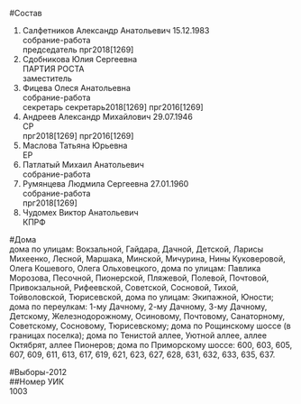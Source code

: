 #Состав  
1. Салфетников Александр Анатольевич 15.12.1983  
    собрание-работа  
    председатель прг2018[1269]  
2. Сдобникова Юлия Сергеевна  
    ПАРТИЯ РОСТА  
    заместитель  
3. Фицева Олеся Анатольевна  
    собрание-работа  
    секретарь секретарь2018[1269] прг2016[1269]  
4. Андреев Александр Михайлович 29.07.1946  
    СР  
    прг2018[1269] прг2016[1269]  
5. Маслова Татьяна Юрьевна  
    ЕР  
6. Патлатый Михаил Анатольевич  
    собрание-работа  
7. Румянцева Людмила Сергеевна 27.01.1960  
    собрание-работа  
    прг2018[1269]  
8. Чудомех Виктор Анатольевич  
    КПРФ  
  
#Дома  
дома по улицам: Вокзальной, Гайдара, Дачной, Детской, Ларисы Михеенко, Лесной, Маршака, Минской, Мичурина, Нины Куковеровой, Олега Кошевого, Олега Ольховецкого, дома по улицам: Павлика Морозова, Песочной, Пионерской, Пляжевой, Полевой, Почтовой, Привокзальной, Рифеевской, Советской, Сосновой,  Тихой, Тойволовской, Тюрисевской,  дома по улицам: Экипажной, Юности; дома по переулкам: 1-му Дачному, 2-му Дачному, 3-му Дачному, Детскому, Железнодорожному, Осиновому, Почтовому, Санаторному, Советскому, Сосновому, Тюрисевскому; дома по Рощинскому шоссе (в границах поселка); дома по Тенистой аллее, Уютной аллее, аллее Октябрят, аллее Пионеров; дома по Приморскому шоссе: 600, 603, 605, 607, 609, 611, 613, 617, 619, 621, 623, 627, 628, 631, 632, 633, 635, 637.  
  
#Выборы-2012  
##Номер УИК  
1003  
